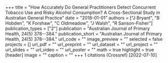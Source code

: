 +++
title = "How Accurately Do General Practitioners Detect Concurrent Tobacco Use and Risky Alcohol Consumption? A Cross-Sectional Study in Australian General Practice"
date = "2018-01-01"
authors = ["J Bryant", "B Hobden", "K Forshaw", "C Oldmeadow", "J Walsh", "R Sanson-Fisher"]
publication_types = ["2"]
publication = "Australian Journal of Primary Health, 24(5) 378--384."
publication_short = "Australian Journal of Primary Health, 24(5) 378--384."
url_code = ""
image_preview = ""
selected = false
projects = []
url_pdf = ""
url_preprint = ""
url_dataset = ""
url_project = ""
url_slides = ""
url_video = ""
url_poster = ""
math = true
highlight = true
[header]
image = ""
caption = ""
+++
1 citations (Crossref) [2022-07-10]

